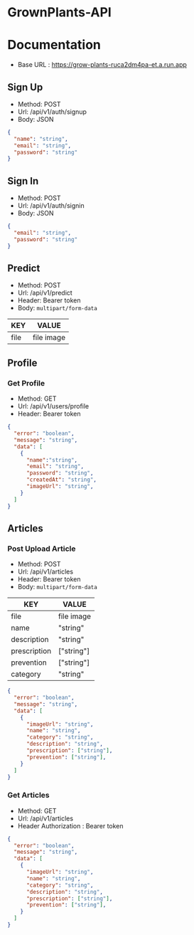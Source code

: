 # GrownPlants-API

# Documentation
- Base URL : https://grow-plants-ruca2dm4pa-et.a.run.app

## Sign Up

- Method: POST
- Url: /api/v1/auth/signup
- Body: JSON

```json
{
  "name": "string",
  "email": "string",
  "password": "string"
}
```

## Sign In

- Method: POST
- Url: /api/v1/auth/signin
- Body: JSON

```json
{
  "email": "string",
  "password": "string"
}
```

## Predict

- Method: POST
- Url: /api/v1/predict
- Header: Bearer token
- Body: `multipart/form-data`

| KEY | VALUE | 
| --------------- | --------------- | 
| file | file image | 

## Profile

### Get Profile

- Method: GET
- Url: /api/v1/users/profile
- Header: Bearer token

```json
{
  "error": "boolean",
  "message": "string",
  "data": [
    {
      "name":"string",
      "email": "string",
      "password": "string",
      "createdAt": "string",
      "imageUrl": "string",
    }
  ]
}
```

## Articles

### Post Upload Article

- Method: POST
- Url: /api/v1/articles
- Header: Bearer token
- Body: `multipart/form-data`

| KEY | VALUE | 
| --------------- | --------------- | 
| file | file image | 
| name | "string" | 
| description  | "string" | 
| prescription  | ["string"] | 
| prevention  | ["string"] | 
| category  | "string" | 


```json
{
  "error": "boolean",
  "message": "string",
  "data": [
    {
      "imageUrl": "string",
      "name": "string",
      "category": "string",
      "description": "string",
      "prescription": ["string"],
      "prevention": ["string"],
    }
  ]
}
```

### Get Articles

- Method: GET
- Url: /api/v1/articles
- Header Authorization : Bearer token

```json
{
  "error": "boolean",
  "message": "string",
  "data": [
    {
      "imageUrl": "string",
      "name": "string",
      "category": "string",
      "description": "string",
      "prescription": ["string"],
      "prevention": ["string"],
    }
  ]
}
```
